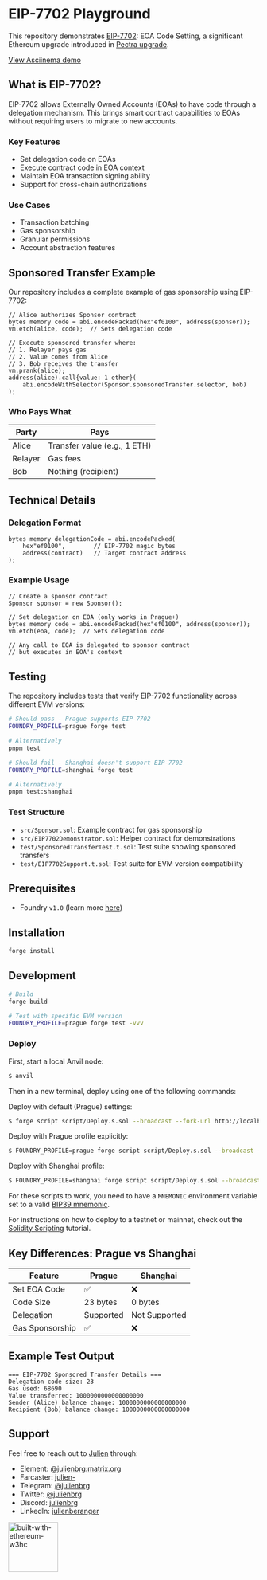 # EIP-7702 Playground

This repository demonstrates [EIP-7702](https://eip7702.io/): EOA Code Setting, a significant Ethereum upgrade introduced in [Pectra upgrade](https://ethereum.org/en/roadmap/pectra/#new-improvements).

[View Asciinema demo](https://asciinema.org/a/704589)

## What is EIP-7702?

EIP-7702 allows Externally Owned Accounts (EOAs) to have code through a delegation mechanism. This brings smart contract capabilities to EOAs without requiring users to migrate to new accounts.

### Key Features

- Set delegation code on EOAs
- Execute contract code in EOA context
- Maintain EOA transaction signing ability
- Support for cross-chain authorizations

### Use Cases

- Transaction batching
- Gas sponsorship
- Granular permissions
- Account abstraction features

## Sponsored Transfer Example

Our repository includes a complete example of gas sponsorship using EIP-7702:

```solidity
// Alice authorizes Sponsor contract
bytes memory code = abi.encodePacked(hex"ef0100", address(sponsor));
vm.etch(alice, code);  // Sets delegation code

// Execute sponsored transfer where:
// 1. Relayer pays gas
// 2. Value comes from Alice
// 3. Bob receives the transfer
vm.prank(alice);
address(alice).call{value: 1 ether}(
    abi.encodeWithSelector(Sponsor.sponsoredTransfer.selector, bob)
);
```

### Who Pays What

| Party | Pays |
|-------|------|
| Alice | Transfer value (e.g., 1 ETH) |
| Relayer | Gas fees |
| Bob | Nothing (recipient) |

## Technical Details

### Delegation Format
```solidity
bytes memory delegationCode = abi.encodePacked(
    hex"ef0100",        // EIP-7702 magic bytes
    address(contract)   // Target contract address
);
```

### Example Usage
```solidity
// Create a sponsor contract
Sponsor sponsor = new Sponsor();

// Set delegation on EOA (only works in Prague+)
bytes memory code = abi.encodePacked(hex"ef0100", address(sponsor));
vm.etch(eoa, code);  // Sets delegation code

// Any call to EOA is delegated to sponsor contract
// but executes in EOA's context
```

## Testing

The repository includes tests that verify EIP-7702 functionality across different EVM versions:

```bash
# Should pass - Prague supports EIP-7702
FOUNDRY_PROFILE=prague forge test

# Alternatively
pnpm test

# Should fail - Shanghai doesn't support EIP-7702
FOUNDRY_PROFILE=shanghai forge test

# Alternatively
pnpm test:shanghai
```

### Test Structure

- `src/Sponsor.sol`: Example contract for gas sponsorship
- `src/EIP7702Demonstrator.sol`: Helper contract for demonstrations
- `test/SponsoredTransferTest.t.sol`: Test suite showing sponsored transfers
- `test/EIP7702Support.t.sol`: Test suite for EVM version compatibility

## Prerequisites

- Foundry `v1.0` (learn more [here](https://www.paradigm.xyz/2025/02/announcing-foundry-v1-0))

## Installation

```bash
forge install
```

## Development

```bash
# Build
forge build

# Test with specific EVM version
FOUNDRY_PROFILE=prague forge test -vvv
```

### Deploy

First, start a local Anvil node:

```sh
$ anvil
```

Then in a new terminal, deploy using one of the following commands:

Deploy with default (Prague) settings:
```sh
$ forge script script/Deploy.s.sol --broadcast --fork-url http://localhost:8545
```

Deploy with Prague profile explicitly:
```sh
$ FOUNDRY_PROFILE=prague forge script script/Deploy.s.sol --broadcast --fork-url http://localhost:8545
```

Deploy with Shanghai profile:
```sh
$ FOUNDRY_PROFILE=shanghai forge script script/Deploy.s.sol --broadcast --fork-url http://localhost:8545
```

For these scripts to work, you need to have a `MNEMONIC` environment variable set to a valid
[BIP39 mnemonic](https://iancoleman.io/bip39/).

For instructions on how to deploy to a testnet or mainnet, check out the
[Solidity Scripting](https://book.getfoundry.sh/guides/scripting-with-solidity) tutorial.

## Key Differences: Prague vs Shanghai

| Feature | Prague | Shanghai |
|---------|---------|-----------|
| Set EOA Code | ✅ | ❌ |
| Code Size | 23 bytes | 0 bytes |
| Delegation | Supported | Not Supported |
| Gas Sponsorship | ✅ | ❌ |

## Example Test Output

```
=== EIP-7702 Sponsored Transfer Details ===
Delegation code size: 23
Gas used: 68690
Value transferred: 1000000000000000000
Sender (Alice) balance change: 1000000000000000000
Recipient (Bob) balance change: 1000000000000000000
```

## Support

Feel free to reach out to [Julien](https://github.com/julienbrg) through:

- Element: [@julienbrg:matrix.org](https://matrix.to/#/@julienbrg:matrix.org)
- Farcaster: [julien-](https://warpcast.com/julien-)
- Telegram: [@julienbrg](https://t.me/julienbrg)
- Twitter: [@julienbrg](https://twitter.com/julienbrg)
- Discord: [julienbrg](https://discordapp.com/users/julienbrg)
- LinkedIn: [julienberanger](https://www.linkedin.com/in/julienberanger/)

<img src="https://bafkreid5xwxz4bed67bxb2wjmwsec4uhlcjviwy7pkzwoyu5oesjd3sp64.ipfs.w3s.link" alt="built-with-ethereum-w3hc" width="100"/>
